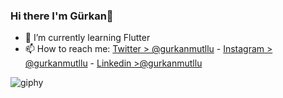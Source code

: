 ### Hi there I'm Gürkan👋

- 🌱 I’m currently learning Flutter
- 📫 How to reach me: [Twitter > @gurkanmutllu](https://twitter.com/gurkanmutllu) - [Instagram > @gurkanmutllu](https://www.instagram.com/gurkanmutllu/) - [Linkedin >@gurkanmutllu](https://www.linkedin.com/in/gurkanmutllu)

![giphy](https://media.giphy.com/media/fwbZnTftCXVocKzfxR/giphy.gif)


